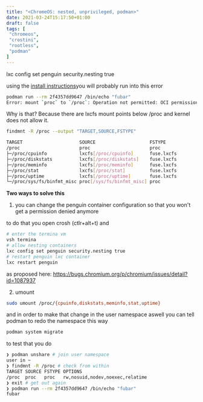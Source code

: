 ```yaml
---
title: "<ChromeOS: nested, unprivileged, podman>"
date: 2021-03-24T15:17:50+01:00
draft: false
tags: [
 "chromeos",
 "crostini",
 "rootless",
 "podman"
]
---
```

lxc config set penguin security.nesting true
<!--more-->
using the [install instructions](https://podman.io/getting-started/installation )you will probably run into this error

```bash
podman run --rm 2f4357dd9647 /bin/echo "fubar"
Error: mount `proc` to `/proc`: Operation not permitted: OCI permission denied
```

Why is that? Because there are lxcfs mount points below /proc and kernel does not allow it.

```bash
findmnt -R /proc --output "TARGET,SOURCE,FSTYPE"

TARGET                     SOURCE                    FSTYPE
/proc                      proc                      proc
├─/proc/cpuinfo            lxcfs[/proc/cpuinfo]      fuse.lxcfs
├─/proc/diskstats          lxcfs[/proc/diskstats]    fuse.lxcfs
├─/proc/meminfo            lxcfs[/proc/meminfo]      fuse.lxcfs
├─/proc/stat               lxcfs[/proc/stat]         fuse.lxcfs
├─/proc/uptime             lxcfs[/proc/uptime]       fuse.lxcfs
└─/proc/sys/fs/binfmt_misc proc[/sys/fs/binfmt_misc] proc
```

**Two ways to solve this**

1. you can change the penguin container  configuration so that you won't get a permission denied anymore

to do that you open crosh (ctlr+alt+t) and

```bash
# enter the termina vm
vsh termina
# allow nesting containers
lxc config set penguin security.nesting true
# restart penguin lxc container
lxc restart penguin
```

as proposed here: https://bugs.chromium.org/p/chromium/issues/detail?id=1087937

2. umount

```bash
sudo umount /proc/{cpuinfo,diskstats,meminfo,stat,uptime}
```
 
and in order to make that change in the user namespace aswell you can tell podman to redo the namespace this way

```bash
podman system migrate
```

to test that you do

```bash
❯ podman unshare # join user namespace
user in ~
❯ findmnt -R /proc # check from within
TARGET SOURCE FSTYPE OPTIONS
/proc  proc   proc   rw,nosuid,nodev,noexec,relatime
❯ exit # get out again
❯ podman run --rm 2f4357dd9647 /bin/echo "fubar"
fubar
```
